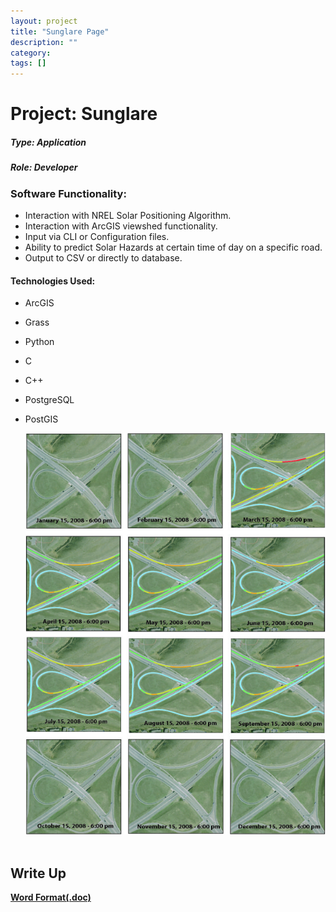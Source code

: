 ```yaml
---
layout: project 
title: "Sunglare Page"
description: ""
category: 
tags: []
---
```


# Project: Sunglare

##### Type: Application

##### Role: Developer

### Software Functionality: 
- Interaction with NREL Solar Positioning Algorithm.
- Interaction with ArcGIS viewshed functionality.
- Input via CLI or Configuration files.
- Ability to predict Solar Hazards at certain time of day on a specific road.
- Output to CSV or directly to database.

#### Technologies Used:
- ArcGIS
- Grass
- Python
- C
- C++
- PostgreSQL
- PostGIS

  <div class="row top-buffer">
    <div class="col-xs-6">
      <a href="sg1.jpg">
        <img src="sg1.jpg"></img>
      </a>
    </div>
  </div>
  <br>

## Write Up
  <strong><a href="Sun-Glare-Hazard.doc"> Word Format(.doc) </a></strong>
